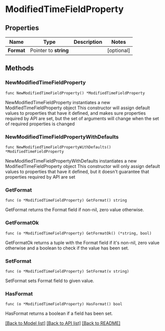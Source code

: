 # ModifiedTimeFieldProperty

## Properties

Name | Type | Description | Notes
------------ | ------------- | ------------- | -------------
**Format** | Pointer to **string** |  | [optional] 

## Methods

### NewModifiedTimeFieldProperty

`func NewModifiedTimeFieldProperty() *ModifiedTimeFieldProperty`

NewModifiedTimeFieldProperty instantiates a new ModifiedTimeFieldProperty object
This constructor will assign default values to properties that have it defined,
and makes sure properties required by API are set, but the set of arguments
will change when the set of required properties is changed

### NewModifiedTimeFieldPropertyWithDefaults

`func NewModifiedTimeFieldPropertyWithDefaults() *ModifiedTimeFieldProperty`

NewModifiedTimeFieldPropertyWithDefaults instantiates a new ModifiedTimeFieldProperty object
This constructor will only assign default values to properties that have it defined,
but it doesn't guarantee that properties required by API are set

### GetFormat

`func (o *ModifiedTimeFieldProperty) GetFormat() string`

GetFormat returns the Format field if non-nil, zero value otherwise.

### GetFormatOk

`func (o *ModifiedTimeFieldProperty) GetFormatOk() (*string, bool)`

GetFormatOk returns a tuple with the Format field if it's non-nil, zero value otherwise
and a boolean to check if the value has been set.

### SetFormat

`func (o *ModifiedTimeFieldProperty) SetFormat(v string)`

SetFormat sets Format field to given value.

### HasFormat

`func (o *ModifiedTimeFieldProperty) HasFormat() bool`

HasFormat returns a boolean if a field has been set.


[[Back to Model list]](../README.md#documentation-for-models) [[Back to API list]](../README.md#documentation-for-api-endpoints) [[Back to README]](../README.md)


